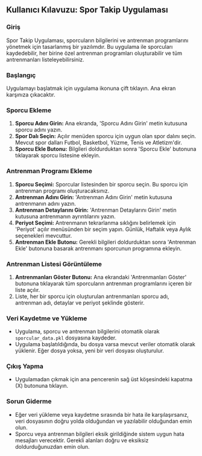 ## Kullanıcı Kılavuzu: Spor Takip Uygulaması

### Giriş
Spor Takip Uygulaması, sporcuların bilgilerini ve antrenman programlarını yönetmek için tasarlanmış bir yazılımdır. Bu uygulama ile sporcuları kaydedebilir, her birine özel antrenman programları oluşturabilir ve tüm antrenmanları listeleyebilirsiniz.

### Başlangıç
Uygulamayı başlatmak için uygulama ikonuna çift tıklayın. Ana ekran karşınıza çıkacaktır.

### Sporcu Ekleme
1. **Sporcu Adını Girin:** Ana ekranda, 'Sporcu Adını Girin' metin kutusuna sporcu adını yazın.
2. **Spor Dalı Seçin:** Açılır menüden sporcu için uygun olan spor dalını seçin. Mevcut spor dalları Futbol, Basketbol, Yüzme, Tenis ve Atletizm'dir.
3. **Sporcu Ekle Butonu:** Bilgileri doldurduktan sonra 'Sporcu Ekle' butonuna tıklayarak sporcu listesine ekleyin.

### Antrenman Programı Ekleme
1. **Sporcu Seçimi:** Sporcular listesinden bir sporcu seçin. Bu sporcu için antrenman programı oluşturacaksınız.
2. **Antrenman Adını Girin:** 'Antrenman Adını Girin' metin kutusuna antrenmanın adını yazın.
3. **Antrenman Detaylarını Girin:** 'Antrenman Detaylarını Girin' metin kutusuna antrenmanın ayrıntılarını yazın.
4. **Periyot Seçimi:** Antrenmanın tekrarlanma sıklığını belirlemek için 'Periyot' açılır menüsünden bir seçim yapın. Günlük, Haftalık veya Aylık seçenekleri mevcuttur.
5. **Antrenman Ekle Butonu:** Gerekli bilgileri doldurduktan sonra 'Antrenman Ekle' butonuna basarak antrenmanı sporcunun programına ekleyin.

### Antrenman Listesi Görüntüleme
1. **Antrenmanları Göster Butonu:** Ana ekrandaki 'Antrenmanları Göster' butonuna tıklayarak tüm sporcuların antrenman programlarını içeren bir liste açılır.
2. Liste, her bir sporcu için oluşturulan antrenmanları sporcu adı, antrenman adı, detaylar ve periyot şeklinde gösterir.

### Veri Kaydetme ve Yükleme
- Uygulama, sporcu ve antrenman bilgilerini otomatik olarak `sporcular_data.pkl` dosyasına kaydeder.
- Uygulama başlatıldığında, bu dosya varsa mevcut veriler otomatik olarak yüklenir. Eğer dosya yoksa, yeni bir veri dosyası oluşturulur.

### Çıkış Yapma
- Uygulamadan çıkmak için ana pencerenin sağ üst köşesindeki kapatma (X) butonuna tıklayın.

### Sorun Giderme
- Eğer veri yükleme veya kaydetme sırasında bir hata ile karşılaşırsanız, veri dosyasının doğru yolda olduğundan ve yazılabilir olduğundan emin olun.
- Sporcu veya antrenman bilgileri eksik girildiğinde sistem uygun hata mesajları verecektir. Gerekli alanları doğru ve eksiksiz doldurduğunuzdan emin olun.